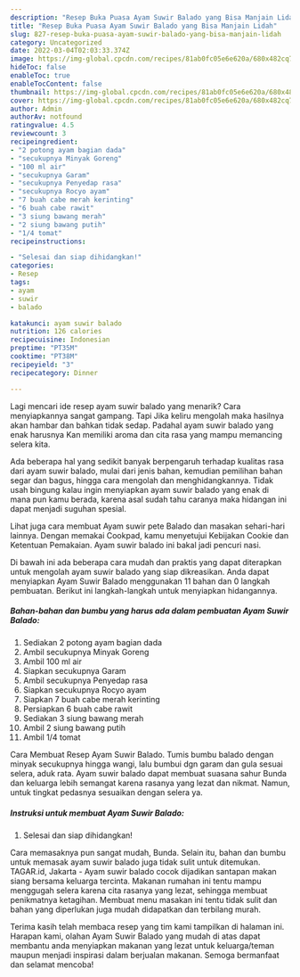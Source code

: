 ```yaml
---
description: "Resep Buka Puasa Ayam Suwir Balado yang Bisa Manjain Lidah"
title: "Resep Buka Puasa Ayam Suwir Balado yang Bisa Manjain Lidah"
slug: 827-resep-buka-puasa-ayam-suwir-balado-yang-bisa-manjain-lidah
category: Uncategorized
date: 2022-03-04T02:03:33.374Z
image: https://img-global.cpcdn.com/recipes/81ab0fc05e6e620a/680x482cq70/ayam-suwir-balado-foto-resep-utama.jpg
hideToc: false
enableToc: true
enableTocContent: false
thumbnail: https://img-global.cpcdn.com/recipes/81ab0fc05e6e620a/680x482cq70/ayam-suwir-balado-foto-resep-utama.jpg
cover: https://img-global.cpcdn.com/recipes/81ab0fc05e6e620a/680x482cq70/ayam-suwir-balado-foto-resep-utama.jpg
author: Admin
authorAv: notfound
ratingvalue: 4.5
reviewcount: 3
recipeingredient:
- "2 potong ayam bagian dada"
- "secukupnya Minyak Goreng"
- "100 ml air"
- "secukupnya Garam"
- "secukupnya Penyedap rasa"
- "secukupnya Rocyo ayam"
- "7 buah cabe merah kerinting"
- "6 buah cabe rawit"
- "3 siung bawang merah"
- "2 siung bawang putih"
- "1/4 tomat"
recipeinstructions:

- "Selesai dan siap dihidangkan!"
categories:
- Resep
tags:
- ayam
- suwir
- balado

katakunci: ayam suwir balado 
nutrition: 126 calories
recipecuisine: Indonesian
preptime: "PT35M"
cooktime: "PT38M"
recipeyield: "3"
recipecategory: Dinner

---
```



Lagi mencari ide resep ayam suwir balado yang menarik? Cara menyiapkannya sangat gampang. Tapi Jika keliru mengolah maka hasilnya akan hambar dan bahkan tidak sedap. Padahal ayam suwir balado yang enak harusnya Kan memiliki aroma dan cita rasa yang mampu memancing selera kita.


Ada beberapa hal yang sedikit banyak berpengaruh terhadap kualitas rasa dari ayam suwir balado, mulai dari jenis bahan, kemudian pemilihan bahan segar dan bagus, hingga cara mengolah dan menghidangkannya. Tidak usah bingung kalau ingin menyiapkan ayam suwir balado yang enak di mana pun kamu berada, karena asal sudah tahu caranya maka hidangan ini dapat menjadi suguhan spesial.

Lihat juga cara membuat Ayam suwir pete Balado dan masakan sehari-hari lainnya. Dengan memakai Cookpad, kamu menyetujui Kebijakan Cookie dan Ketentuan Pemakaian. Ayam suwir balado ini bakal jadi pencuri nasi.


Di bawah ini ada beberapa cara mudah dan praktis yang dapat diterapkan untuk mengolah ayam suwir balado yang siap dikreasikan. Anda dapat menyiapkan Ayam Suwir Balado menggunakan 11 bahan dan 0 langkah pembuatan. Berikut ini langkah-langkah untuk menyiapkan hidangannya.

<!--inarticleads1-->

##### Bahan-bahan dan bumbu yang harus ada dalam pembuatan Ayam Suwir Balado:

1. Sediakan 2 potong ayam bagian dada
1. Ambil secukupnya Minyak Goreng
1. Ambil 100 ml air
1. Siapkan secukupnya Garam
1. Ambil secukupnya Penyedap rasa
1. Siapkan secukupnya Rocyo ayam
1. Siapkan 7 buah cabe merah kerinting
1. Persiapkan 6 buah cabe rawit
1. Sediakan 3 siung bawang merah
1. Ambil 2 siung bawang putih
1. Ambil 1/4 tomat


Cara Membuat Resep Ayam Suwir Balado. Tumis bumbu balado dengan minyak secukupnya hingga wangi, lalu bumbui dgn garam dan gula sesuai selera, aduk rata. Ayam suwir balado dapat membuat suasana sahur Bunda dan keluarga lebih semangat karena rasanya yang lezat dan nikmat. Namun, untuk tingkat pedasnya sesuaikan dengan selera ya. 

<!--inarticleads2-->

##### Instruksi untuk membuat Ayam Suwir Balado:


1. Selesai dan siap dihidangkan!

Cara memasaknya pun sangat mudah, Bunda. Selain itu, bahan dan bumbu untuk memasak ayam suwir balado juga tidak sulit untuk ditemukan. TAGAR.id, Jakarta - Ayam suwir balado cocok dijadikan santapan makan siang bersama keluarga tercinta. Makanan rumahan ini tentu mampu menggugah selera karena cita rasanya yang lezat, sehingga membuat penikmatnya ketagihan. Membuat menu masakan ini tentu tidak sulit dan bahan yang diperlukan juga mudah didapatkan dan terbilang murah. 

Terima kasih telah membaca resep yang tim kami tampilkan di halaman ini. Harapan kami, olahan Ayam Suwir Balado yang mudah di atas dapat membantu anda menyiapkan makanan yang lezat untuk keluarga/teman maupun menjadi inspirasi dalam berjualan makanan. Semoga bermanfaat dan selamat mencoba!
